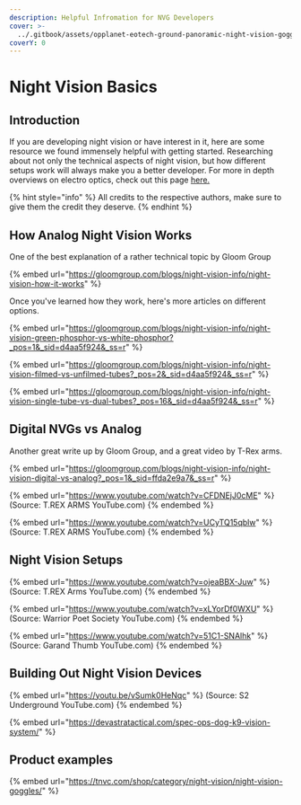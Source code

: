 ```yaml
---
description: Helpful Infromation for NVG Developers
cover: >-
  ../.gitbook/assets/opplanet-eotech-ground-panoramic-night-vision-goggle-gpg-000-a32.png
coverY: 0
---
```


# Night Vision Basics

## Introduction

If you are developing night vision or have interest in it, here are some resource we found immensely helpful with getting started. Researching about not only the technical aspects of night vision, but how different setups work will always make you a better developer. For more in depth overviews on electro optics, check out this page [here.](thermal-and-electro-optics.md)

{% hint style="info" %}
All credits to the respective authors, make sure to give them the credit they deserve.
{% endhint %}

## How Analog Night Vision Works

One of the best explanation of a rather technical topic by Gloom Group

{% embed url="https://gloomgroup.com/blogs/night-vision-info/night-vision-how-it-works" %}

Once you've learned how they work, here's more articles on different options.&#x20;

{% embed url="https://gloomgroup.com/blogs/night-vision-info/night-vision-green-phosphor-vs-white-phosphor?_pos=1&_sid=d4aa5f924&_ss=r" %}

{% embed url="https://gloomgroup.com/blogs/night-vision-info/night-vision-filmed-vs-unfilmed-tubes?_pos=2&_sid=d4aa5f924&_ss=r" %}

{% embed url="https://gloomgroup.com/blogs/night-vision-info/night-vision-single-tube-vs-dual-tubes?_pos=16&_sid=d4aa5f924&_ss=r" %}

##

## Digital NVGs vs Analog

Another great write up by Gloom Group, and a great video by T-Rex arms.

{% embed url="https://gloomgroup.com/blogs/night-vision-info/night-vision-digital-vs-analog?_pos=1&_sid=ffda2e9a7&_ss=r" %}

{% embed url="https://www.youtube.com/watch?v=CFDNEjJ0cME" %}
(Source: T.REX ARMS YouTube.com)
{% endembed %}

{% embed url="https://www.youtube.com/watch?v=UCyTQ15qblw" %}
(Source: T.REX ARMS YouTube.com)
{% endembed %}

## Night Vision Setups

{% embed url="https://www.youtube.com/watch?v=ojeaBBX-Juw" %}
(Source: T.REX Arms YouTube.com)
{% endembed %}

{% embed url="https://www.youtube.com/watch?v=xLYorDf0WXU" %}
(Source: Warrior Poet Society YouTube.com)
{% endembed %}

{% embed url="https://www.youtube.com/watch?v=51C1-SNAlhk" %}
(Source: Garand Thumb YouTube.com)
{% endembed %}

## Building Out Night Vision Devices

{% embed url="https://youtu.be/vSumk0HeNqc" %}
(Source: S2 Underground YouTube.com)
{% endembed %}

{% embed url="https://devastratactical.com/spec-ops-dog-k9-vision-system/" %}

## Product examples

{% embed url="https://tnvc.com/shop/category/night-vision/night-vision-goggles/" %}
